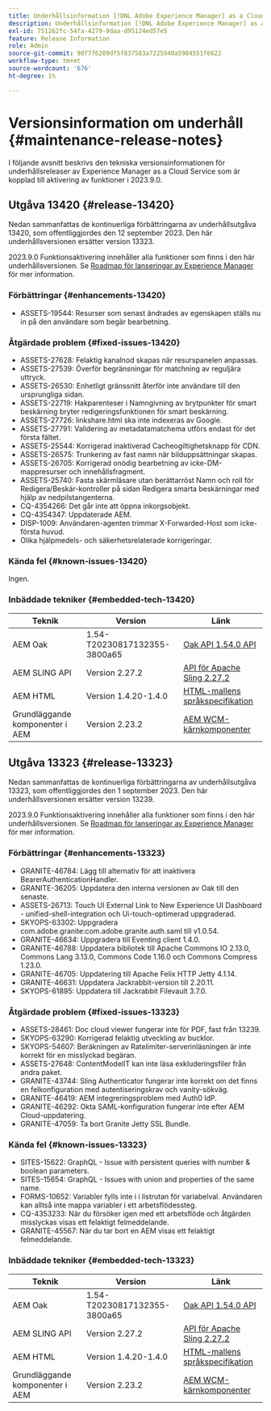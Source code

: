 ```yaml
---
title: Underhållsinformation [!DNL Adobe Experience Manager] as a Cloud Service som är kopplad till 2023.9.0-funktionsaktivering.
description: Underhållsinformation [!DNL Adobe Experience Manager] as a Cloud Service som är kopplad till 2023.9.0-funktionsaktivering.
exl-id: 751262fc-54fa-4279-9daa-d95124ed57e5
feature: Release Information
role: Admin
source-git-commit: 90f7f6209df5f837583a7225940a5984551f6622
workflow-type: tm+mt
source-wordcount: '676'
ht-degree: 1%

---
```


# Versionsinformation om underhåll {#maintenance-release-notes}

I följande avsnitt beskrivs den tekniska versionsinformationen för underhållsreleaser av Experience Manager as a Cloud Service som är kopplad till aktivering av funktioner i 2023.9.0.

## Utgåva 13420 {#release-13420}

Nedan sammanfattas de kontinuerliga förbättringarna av underhållsutgåva 13420, som offentliggjordes den 12 september 2023. Den här underhållsversionen ersätter version 13323.

2023.9.0 Funktionsaktivering innehåller alla funktioner som finns i den här underhållsversionen. Se [Roadmap för lanseringar av Experience Manager](https://experienceleague.adobe.com/docs/experience-manager-release-information/aem-release-updates/update-releases-roadmap.html) för mer information.

### Förbättringar {#enhancements-13420}

- ASSETS-19544: Resurser som senast ändrades av egenskapen ställs nu in på den användare som begär bearbetning.

### Åtgärdade problem {#fixed-issues-13420}

- ASSETS-27628: Felaktig kanalnod skapas när resurspanelen anpassas.
- ASSETS-27539: Överför begränsningar för matchning av reguljära uttryck.
- ASSETS-26530: Enhetligt gränssnitt återför inte användare till den ursprungliga sidan.
- ASSETS-22719: Hakparenteser i Namngivning av brytpunkter för smart beskärning bryter redigeringsfunktionen för smart beskärning.
- ASSETS-27726: linkshare.html ska inte indexeras av Google.
- ASSETS-27791: Validering av metadatamatchema utförs endast för det första fältet.
- ASSETS-25544: Korrigerad inaktiverad Cacheogiltighetsknapp för CDN.
- ASSETS-26575: Trunkering av fast namn när bilduppsättningar skapas.
- ASSETS-26705: Korrigerad onödig bearbetning av icke-DM-mappresurser och innehållsfragment.
- ASSETS-25740: Fasta skärmläsare utan berättarröst Namn och roll för Redigera/Beskär-kontroller på sidan Redigera smarta beskärningar med hjälp av nedpilstangenterna.
- CQ-4354266: Det går inte att öppna inkorgsobjekt.
- CQ-4354347: Uppdaterade AEM.
- DISP-1009: Användaren-agenten trimmar X-Forwarded-Host som icke-första huvud.
- Olika hjälpmedels- och säkerhetsrelaterade korrigeringar.

### Kända fel {#known-issues-13420}

Ingen.

### Inbäddade tekniker {#embedded-tech-13420}

| Teknik | Version | Länk |
|---|---|---|
| AEM Oak | 1.54-T20230817132355-3800a65 | [Oak API 1.54.0 API](https://www.javadoc.io/doc/org.apache.jackrabbit/oak-api/1.54.0/index.html) |
| AEM SLING API | Version 2.27.2 | [API för Apache Sling 2.27.2](https://www.javadoc.io/doc/org.apache.sling/org.apache.sling.api/latest/index.html) |
| AEM HTML | Version 1.4.20-1.4.0 | [HTML-mallens språkspecifikation](https://github.com/adobe/htl-spec) |
| Grundläggande komponenter i AEM | Version 2.23.2 | [AEM WCM-kärnkomponenter](https://github.com/adobe/aem-core-wcm-components) |

## Utgåva 13323 {#release-13323}

Nedan sammanfattas de kontinuerliga förbättringarna av underhållsutgåva 13323, som offentliggjordes den 1 september 2023. Den här underhållsversionen ersätter version 13239.

2023.9.0 Funktionsaktivering innehåller alla funktioner som finns i den här underhållsversionen. Se [Roadmap för lanseringar av Experience Manager](https://experienceleague.adobe.com/docs/experience-manager-release-information/aem-release-updates/update-releases-roadmap.html) för mer information.

### Förbättringar {#enhancements-13323}

- GRANITE-46784: Lägg till alternativ för att inaktivera BearerAuthenticationHandler.
- GRANITE-36205: Uppdatera den interna versionen av Oak till den senaste.
- ASSETS-26713: Touch UI External Link to New Experience UI Dashboard - unified-shell-integration och Ui-touch-optimerad uppgraderad.
- SKYOPS-63302: Uppgradera com.adobe.granite:com.adobe.granite.auth.saml till v1.0.54.
- GRANITE-46634: Uppgradera till Eventing client 1.4.0.
- GRANITE-46788: Uppdatera bibliotek till Apache Commons IO 2.13.0, Commons Lang 3.13.0, Commons Code 1.16.0 och Commons Compress 1.23.0.
- GRANITE-46705: Uppdatering till Apache Felix HTTP Jetty 4.1.14.
- GRANITE-46631: Uppdatera Jackrabbit-version till 2.20.11.
- SKYOPS-61895: Uppdatera till Jackrabbit Filevault 3.7.0.

### Åtgärdade problem {#fixed-issues-13323}

- ASSETS-28461: Doc cloud viewer fungerar inte för PDF, fast från 13239.
- SKYOPS-63290: Korrigerad felaktig utveckling av bucklor.
- SKYOPS-54607: Beräkningen av Ratelimiter-serverinläsningen är inte korrekt för en misslyckad begäran.
- ASSETS-27648: ContentModelIT kan inte läsa exkluderingsfiler från andra paket.
- GRANITE-43744: Sling Authenticator fungerar inte korrekt om det finns en felkonfiguration med autentiseringskrav och vanity-sökväg.
- GRANITE-46419: AEM integreringsproblem med Auth0 IdP.
- GRANITE-46292: Okta SAML-konfiguration fungerar inte efter AEM Cloud-uppdatering.
- GRANITE-47059: Ta bort Granite Jetty SSL Bundle.

### Kända fel {#known-issues-13323}

- SITES-15622: GraphQL - Issue with persistent queries with number &amp; boolean parameters.
- SITES-15654: GraphQL - Issues with union and properties of the same name.
- FORMS-10652: Variabler fylls inte i i listrutan för variabelval. Användaren kan alltså inte mappa variabler i ett arbetsflödessteg.
- CQ-4353233: När du försöker igen med ett arbetsflöde och åtgärden misslyckas visas ett felaktigt felmeddelande.
- GRANITE-45567: När du tar bort en AEM visas ett felaktigt felmeddelande.

### Inbäddade tekniker {#embedded-tech-13323}

| Teknik | Version | Länk |
|---|---|---|
| AEM Oak | 1.54-T20230817132355-3800a65 | [Oak API 1.54.0 API](https://www.javadoc.io/doc/org.apache.jackrabbit/oak-api/1.54.0/index.html) |
| AEM SLING API | Version 2.27.2 | [API för Apache Sling 2.27.2](https://www.javadoc.io/doc/org.apache.sling/org.apache.sling.api/latest/index.html) |
| AEM HTML | Version 1.4.20-1.4.0 | [HTML-mallens språkspecifikation](https://github.com/adobe/htl-spec) |
| Grundläggande komponenter i AEM | Version 2.23.2 | [AEM WCM-kärnkomponenter](https://github.com/adobe/aem-core-wcm-components) |
